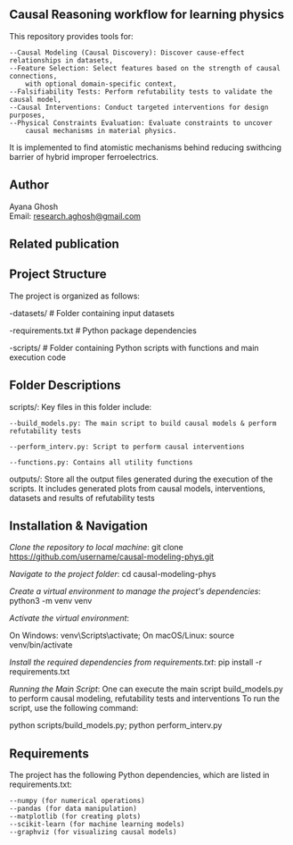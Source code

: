 ## Causal Reasoning workflow for learning physics
This repository provides tools for:

    --Causal Modeling (Causal Discovery): Discover cause-effect relationships in datasets,
    --Feature Selection: Select features based on the strength of causal connections, 
        with optional domain-specific context,
    --Falsifiability Tests: Perform refutability tests to validate the causal model,
    --Causal Interventions: Conduct targeted interventions for design purposes,
    --Physical Constraints Evaluation: Evaluate constraints to uncover 
        causal mechanisms in material physics.
It is implemented to find atomistic mechanisms behind reducing swithcing barrier of hybrid improper ferroelectrics. 

## Author

Ayana Ghosh  
Email: research.aghosh@gmail.com  

## Related publication


## Project Structure
The project is organized as follows:

  -datasets/           # Folder containing input datasets

  -requirements.txt    # Python package dependencies

  -scripts/            # Folder containing Python scripts with functions and main execution code

## Folder Descriptions

  scripts/: Key files in this folder include:

    --build_models.py: The main script to build causal models & perform refutability tests

    --perform_interv.py: Script to perform causal interventions

    --functions.py: Contains all utility functions 

  outputs/: Store all the output files generated during the execution of the scripts. It includes
  generated plots from causal models, interventions, datasets and results of refutability tests

## Installation & Navigation

*Clone the repository to local machine*: git clone https://github.com/username/causal-modeling-phys.git

*Navigate to the project folder*: cd causal-modeling-phys

*Create a virtual environment to manage the project's dependencies*: python3 -m venv venv

*Activate the virtual environment*:

  On Windows: venv\Scripts\activate; On macOS/Linux: source venv/bin/activate

*Install the required dependencies from requirements.txt*: pip install -r requirements.txt

*Running the Main Script*:
One can execute the main script build_models.py to perform causal modeling, refutability tests and interventions
To run the script, use the following command:

python scripts/build_models.py; python perform_interv.py

## Requirements
The project has the following Python dependencies, which are listed in requirements.txt:

    --numpy (for numerical operations)
    --pandas (for data manipulation)
    --matplotlib (for creating plots)
    --scikit-learn (for machine learning models)
    --graphviz (for visualizing causal models)

